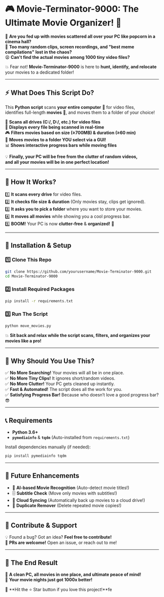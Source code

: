 # 🎮 Movie-Terminator-9000: The Ultimate Movie Organizer! 🚀

👀 **Are you fed up with movies scattered all over your PC like popcorn in a cinema hall?**\
📁 **Too many random clips, screen recordings, and "best meme compilations" lost in the chaos?**\
😩 **Can't find the actual movies among 1000 tiny video files?**

💥 Fear not! **Movie-Terminator-9000** is here to **hunt, identify, and relocate** your movies to a dedicated folder!

---

## ⚡ What Does This Script Do?

This **Python script** scans **your entire computer** 📝 for video files,\
identifies full-length **movies** 🎥, and moves them to a folder of your choice!

🔎 **Scans all drives (C:/, D:/, etc.) for video files**\
📢 **Displays every file being scanned in real-time**\
🎮 **Filters movies based on size (≥700MB) & duration (≥60 min)**\
📂 **Moves movies to a folder YOU select via a GUI!**\
📊 **Shows interactive progress bars while moving files**

💡 **Finally, your PC will be free from the clutter of random videos,**\
**and all your movies will be in one perfect location!**

---

## 📌 How It Works?

1️⃣ **It scans every drive** for video files.\
2️⃣ **It checks file size & duration** (Only movies stay, clips get ignored).\
3️⃣ **It asks you to pick a folder** where you want to store your movies.\
4️⃣ **It moves all movies** while showing you a cool progress bar.\
5️⃣ **BOOM!** Your PC is now **clutter-free** & **organized!** 🎉

---

## 📝 Installation & Setup

### **1️⃣ Clone This Repo**

```sh
git clone https://github.com/yourusername/Movie-Terminator-9000.git
cd Movie-Terminator-9000
```

### **2️⃣ Install Required Packages**

```sh
pip install -r requirements.txt
```

### **3️⃣ Run The Script**

```sh
python move_movies.py
```

💥 **Sit back and relax while the script scans, filters, and organizes your movies like a pro!**

---

## 💝 Why Should You Use This?

✅ **No More Searching!** Your movies will all be in one place.\
✅ **No More Tiny Clips!** It ignores short/random videos.\
✅ **No More Clutter!** Your PC gets cleaned up instantly.\
✅ **Fast & Automated!** The script does all the work for you.\
✅ **Satisfying Progress Bar!** Because who doesn’t love a good progress bar? 😎

---

## 📞 Requirements

- **Python 3.6+**
- **`pymediainfo`** & **`tqdm`** (Auto-installed from `requirements.txt`)

Install dependencies manually (if needed):

```sh
pip install pymediainfo tqdm
```

---

## 📝 Future Enhancements

- 🤖 **AI-based Movie Recognition** (Auto-detect movie titles!)
- 🗄 **Subtitle Check** (Move only movies with subtitles!)
- 🚀 **Cloud Syncing** (Automatically back up movies to a cloud drive!)
- 🚩 **Duplicate Remover** (Delete repeated movie copies!)

---

## 🚀 Contribute & Support

💡 Found a bug? Got an idea? **Feel free to contribute!**\
📩 **PRs are welcome!** Open an issue, or reach out to me!

---

## 🎉 The End Result

🚀 **A clean PC, all movies in one place, and ultimate peace of mind!**\
💖 **Your movie nights just got 1000x better!**

🔻 **Hit the ⭐ Star button if you love this project!**fe
